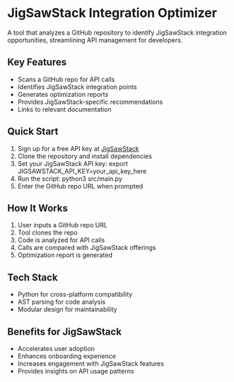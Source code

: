 # JigSawStack Integration Optimizer

A tool that analyzes a GitHub repository to identify JigSawStack integration opportunities, streamlining API management for developers.

## Key Features

- Scans a GitHub repo for API calls
- Identifies JigSawStack integration points
- Generates optimization reports
- Provides JigSawStack-specific recommendations
- Links to relevant documentation

## Quick Start

1. Sign up for a free API key at [JigSawStack](https://www.jigsawstack.com)
2. Clone the repository and install dependencies
3. Set your JigSawStack API key:
    export JIGSAWSTACK_API_KEY=your_api_key_here
4. Run the script:
    python3 src/main.py
5. Enter the GitHub repo URL when prompted

## How It Works

1. User inputs a GitHub repo URL
2. Tool clones the repo
3. Code is analyzed for API calls
4. Calls are compared with JigSawStack offerings
5. Optimization report is generated

## Tech Stack

- Python for cross-platform compatibility
- AST parsing for code analysis
- Modular design for maintainability

## Benefits for JigSawStack

- Accelerates user adoption
- Enhances onboarding experience
- Increases engagement with JigSawStack features
- Provides insights on API usage patterns
